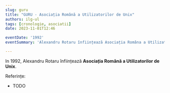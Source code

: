 ```yaml
---
slug: guru
title: "GURU - Asociația Română a Utilizatorilor de Unix"
authors: ilg-ul
tags: [cronologie, asociatii]
date: 2023-11-01T12:46

eventDate: '1992'
eventSummary: 'Alexandru Rotaru înființează Asociația Româna a Utilizatorilor de Unix (GURU)'

---
```


In 1992, Alexandru Rotaru înființează
**Asociația Română a Utilizatorilor de Unix**.

<!-- truncate -->

Referințe:

- TODO
